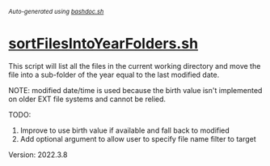 <small><i>Auto-generated using [bashdoc.sh](https://github.com/alejandro-godinez/UsefulScripts/blob/trunk/bashdoc/bashdoc.sh)</i></small>
# [sortFilesIntoYearFolders.sh](.././linux/sortFilesIntoYearFolders.sh)

This script will list all the files in the current working
directory and move the file into a sub-folder of the year
equal to the last modified date.  

NOTE: modified date/time is used because the birth value isn't implemented on
      older EXT file systems and cannot be relied.

TODO:  
1. Improve to use birth value if available and fall back to modified  
2. Add optional argument to allow user to specify file name filter to target  

Version: 2022.3.8

